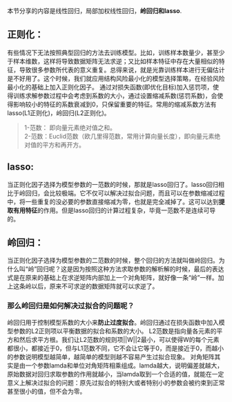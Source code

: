 本节分享的内容是线性回归，局部加权线性回归，**岭回归和lasso**.

## 正则化：
有些情况下无法按照典型回归的方法去训练模型。比如，训练样本数量少，甚至少于样本维数，这样将导致数据矩阵无法求逆；又比如样本特征中存在大量相似的特征，导致很多参数所代表的意义重复。总得来说，就是光靠训练样本进行无偏估计是不好用了。这个时候，我们就应用结构风险最小化的模型选择策略，在经验风险最小化的基础上加入正则化因子。
通过对损失函数(即优化目标)加入惩罚项，使得训练求解参数过程中会考虑到系数的大小，通过设置缩减系数(惩罚系数)，会使得影响较小的特征的系数衰减到0，只保留重要的特征。常用的缩减系数方法有lasso(L1正则化)，岭回归(L2正则化)。
> 1-范数： 即向量元素绝对值之和。  
2-范数：Euclid范数（欧几里得范数，常用计算向量长度），即向量元素绝对值的平方和再开方。

## lasso:
当正则化因子选择为模型参数的一范数的时候，那就是lasso回归了。lasso回归相比于岭回归，会比较极端。它不仅可以解决过拟合问题，而且可以在参数缩减过程中，将一些重复的没必要的参数直接缩减为零，也就是完全减掉了。这可以达到**提取有用特征**的作用。但是lasso回归的计算过程复杂，毕竟一范数不是连续可导的。
## 岭回归：
当正则化因子选择为模型参数的二范数的时候，整个回归的方法就叫做岭回归。为什么叫“岭”回归呢？这是因为按照这种方法求取参数的解析解的时候，最后的表达式是在原来的基础上在求逆矩阵内部加上一个对角矩阵，就好像一条“岭”一样。加上这条岭以后，原来不可求逆的数据矩阵就可以求逆了。
### 那么岭回归是如何解决过拟合的问题呢？
岭回归用于控制模型系数的大小来**防止过度拟合**。岭回归通过在损失函数中加入模型参数的L2正则项以平衡数据的拟合和系数的大小。 L2范数是指向量各元素的平方和然后求平方根。我们让L2范数的规则项||W||2最小，可以使得W的每个元素都很小，都接近于0，但与L1范数不同，它不会让它等于0，而是接近于0，而越小的参数说明模型越简单，越简单的模型则越不容易产生过拟合现象。
对角矩阵其实是由一个参数lamda和单位对角矩阵相乘组成。lamda越大，说明偏差就越大，原始数据对回归求取参数的作用就越小，当lamda取到一个合适的值，就能在一定意义上解决过拟合的问题：原先过拟合的特别大或者特别小的参数会被约束到正常甚至很小的值，但不会为零。
